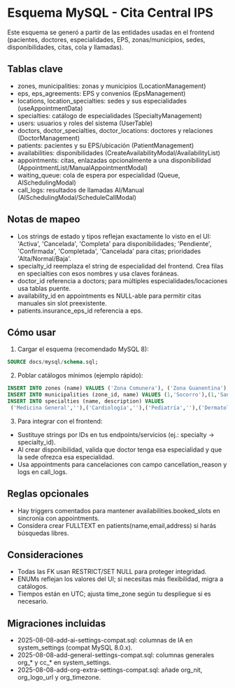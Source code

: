 # Esquema MySQL - Cita Central IPS

Este esquema se generó a partir de las entidades usadas en el frontend (pacientes, doctores, especialidades, EPS, zonas/municipios, sedes, disponibilidades, citas, cola y llamadas).

## Tablas clave
- zones, municipalities: zonas y municipios (LocationManagement)
- eps, eps_agreements: EPS y convenios (EpsManagement)
- locations, location_specialties: sedes y sus especialidades (useAppointmentData)
- specialties: catálogo de especialidades (SpecialtyManagement)
- users: usuarios y roles del sistema (UserTable)
- doctors, doctor_specialties, doctor_locations: doctores y relaciones (DoctorManagement)
- patients: pacientes y su EPS/ubicación (PatientManagement)
- availabilities: disponibilidades (CreateAvailabilityModal/AvailabilityList)
- appointments: citas, enlazadas opcionalmente a una disponibilidad (AppointmentList/ManualAppointmentModal)
- waiting_queue: cola de espera por especialidad (Queue, AISchedulingModal)
- call_logs: resultados de llamadas AI/Manual (AISchedulingModal/ScheduleCallModal)

## Notas de mapeo
- Los strings de estado y tipos reflejan exactamente lo visto en el UI: 'Activa', 'Cancelada', 'Completa' para disponibilidades; 'Pendiente', 'Confirmada', 'Completada', 'Cancelada' para citas; prioridades 'Alta/Normal/Baja'.
- specialty_id reemplaza el string de especialidad del frontend. Crea filas en specialties con esos nombres y usa claves foráneas.
- doctor_id referencia a doctors; para múltiples especialidades/locaciones usa tablas puente.
- availability_id en appointments es NULL-able para permitir citas manuales sin slot preexistente.
- patients.insurance_eps_id referencia a eps.

## Cómo usar
1. Cargar el esquema (recomendado MySQL 8):

```sql
SOURCE docs/mysql/schema.sql;
```

2. Poblar catálogos mínimos (ejemplo rápido):

```sql
INSERT INTO zones (name) VALUES ('Zona Comunera'), ('Zona Guanentina');
INSERT INTO municipalities (zone_id, name) VALUES (1,'Socorro'),(1,'San Gil'),(2,'Málaga');
INSERT INTO specialties (name, description) VALUES
 ('Medicina General',''),('Cardiología',''),('Pediatría',''),('Dermatología',''),('Ginecología',''),('Ortopedia',''),('Fisioterapia',''),('Psicología','');
```

3. Para integrar con el frontend:
- Sustituye strings por IDs en tus endpoints/servicios (ej.: specialty -> specialty_id).
- Al crear disponibilidad, valida que doctor tenga esa especialidad y que la sede ofrezca esa especialidad.
- Usa appointments para cancelaciones con campo cancellation_reason y logs en call_logs.

## Reglas opcionales
- Hay triggers comentados para mantener availabilities.booked_slots en sincronía con appointments.
- Considera crear FULLTEXT en patients(name,email,address) si harás búsquedas libres.

## Consideraciones
- Todas las FK usan RESTRICT/SET NULL para proteger integridad.
- ENUMs reflejan los valores del UI; si necesitas más flexibilidad, migra a catálogos.
- Tiempos están en UTC; ajusta time_zone según tu despliegue si es necesario.

## Migraciones incluidas
- 2025-08-08-add-ai-settings-compat.sql: columnas de IA en system_settings (compat MySQL 8.0.x).
- 2025-08-08-add-general-settings-compat.sql: columnas generales org_* y cc_* en system_settings.
- 2025-08-08-add-org-extra-settings-compat.sql: añade org_nit, org_logo_url y org_timezone.
